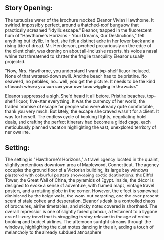 ## Story Opening:

The turquoise water of the brochure mocked Eleanor Vivian Hawthorne. It swirled, impossibly perfect, around a thatched-roof bungalow that practically screamed "idyllic escape." Eleanor, trapped in the fluorescent hum of "Hawthorne's Horizons - Your Dreams, Our Destinations," felt anything but idyllic. In fact, she felt a distinct ache in her lower back and a rising tide of dread. Mr. Henderson, perched precariously on the edge of the client chair, was droning on about all-inclusive resorts, his voice a nasal whine that threatened to shatter the fragile tranquility Eleanor usually projected.

"Now, Mrs. Hawthorne, you understand I want top-shelf liquor included. None of that watered-down swill. And the beach has to be pristine. No seaweed, no pebbles, no…well, you get the picture. It needs to be the kind of beach where you can see your own toes wiggling in the water."

Eleanor suppressed a sigh. She'd heard it all before. Pristine beaches, top-shelf liquor, five-star everything. It was the currency of her world, the traded promise of escape for people who were already quite comfortable, thank you very much. But lately, the escape she craved wasn't for a client. It was for herself. The endless cycle of booking flights, negotiating hotel deals, and crafting the perfect itinerary had become a gilded cage, each meticulously planned vacation highlighting the vast, unexplored territory of her own life.

## Setting:

The setting is "Hawthorne's Horizons," a travel agency located in the quaint, slightly pretentious downtown area of Maplewood, Connecticut. The agency occupies the ground floor of a Victorian building, its large bay windows plastered with colourful posters showcasing exotic destinations: the Eiffel Tower, the Great Wall of China, the pyramids of Egypt. Inside, the décor is designed to evoke a sense of adventure, with framed maps, vintage travel posters, and a rotating globe in the corner. However, the effect is somewhat diminished by the beige walls, the worn-out carpeting, and the ever-present scent of stale coffee and desperation. Eleanor's desk is a controlled chaos of brochures, airline timetables, and sticky notes covered in shorthand. The overall impression is one of slightly faded glamour, a testament to a bygone era of luxury travel that is struggling to stay relevant in the age of online booking and budget airlines. The afternoon sunlight streams through the windows, highlighting the dust motes dancing in the air, adding a touch of melancholy to the already subdued atmosphere.
